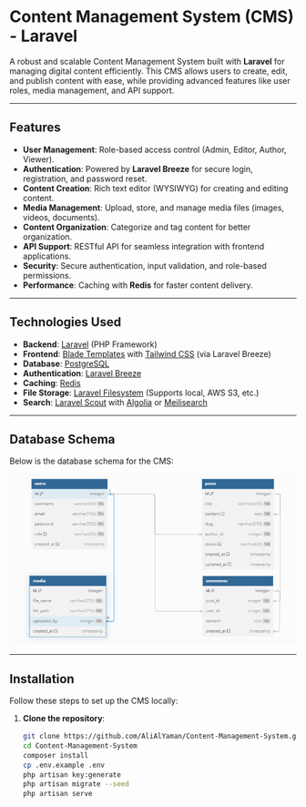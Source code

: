 # Content Management System (CMS) - Laravel

A robust and scalable Content Management System built with **Laravel** for managing digital content efficiently. This CMS allows users to create, edit, and publish content with ease, while providing advanced features like user roles, media management, and API support.

---

## Features

- **User Management**: Role-based access control (Admin, Editor, Author, Viewer).
- **Authentication**: Powered by **Laravel Breeze** for secure login, registration, and password reset.
- **Content Creation**: Rich text editor (WYSIWYG) for creating and editing content.
- **Media Management**: Upload, store, and manage media files (images, videos, documents).
- **Content Organization**: Categorize and tag content for better organization.
- **API Support**: RESTful API for seamless integration with frontend applications.
- **Security**: Secure authentication, input validation, and role-based permissions.
- **Performance**: Caching with **Redis** for faster content delivery.

---

## Technologies Used

- **Backend**: [Laravel](https://laravel.com/) (PHP Framework)
- **Frontend**: [Blade Templates](https://laravel.com/docs/blade) with [Tailwind CSS](https://tailwindcss.com/) (via Laravel Breeze)
- **Database**: [PostgreSQL](https://www.postgresql.org/)
- **Authentication**: [Laravel Breeze](https://laravel.com/docs/starter-kits#laravel-breeze)
- **Caching**: [Redis](https://redis.io/)
- **File Storage**: [Laravel Filesystem](https://laravel.com/docs/filesystem) (Supports local, AWS S3, etc.)
- **Search**: [Laravel Scout](https://laravel.com/docs/scout) with [Algolia](https://www.algolia.com/) or [Meilisearch](https://www.meilisearch.com/)

---

## Database Schema

Below is the database schema for the CMS:

![Database Schema](images\schema.png)

---

## Installation

Follow these steps to set up the CMS locally:

1. **Clone the repository**:
   ```bash
   git clone https://github.com/AliAlYaman/Content-Management-System.git
   cd Content-Management-System
   composer install
   cp .env.example .env
   php artisan key:generate
   php artisan migrate --seed
   php artisan serve